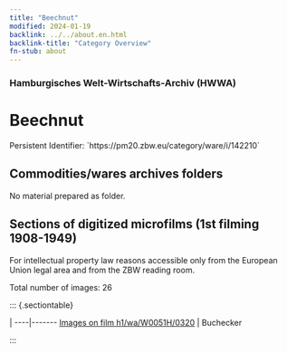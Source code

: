 ```yaml
---
title: "Beechnut"
modified: 2024-01-19
backlink: ../../about.en.html
backlink-title: "Category Overview"
fn-stub: about
---
```


### Hamburgisches Welt-Wirtschafts-Archiv (HWWA)

# Beechnut

<div class="hint">Persistent Identifier: `https://pm20.zbw.eu/category/ware/i/142210`</div>







## Commodities/wares archives folders





No material prepared as folder.



<a id="filmsections" />

## Sections of digitized microfilms (1st filming 1908-1949)

<p>For intellectual property law reasons accessible only from the European Union legal area and from the ZBW reading room.</p>



<p>Total number of images: 26</p>




::: {.sectiontable}

 | 
----|-------
<a class="btn" href="https://pm20.zbw.eu/film/h1/wa/W0051H/0320" rel="nofollow">Images on film h1/wa/W0051H/0320</a> | Buchecker


:::
















